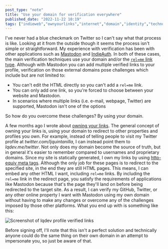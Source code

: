 ```yaml
---
post_type: "note" 
title: "Use your domain for verification everywhere"
published_date: "2022-11-22 10:19"
tags: ["indieweb","ownyourlinks","internet","domain","identity","technology","ownership"]
---
```


I've never had a blue checkmark on Twitter so I can't say what that process is like. Looking at it from the outside though it seems the process isn't simple or straightforward. My experience with verification has been with other applications such as [Mastodon](https://docs.joinmastodon.org/user/profile/#verification) and [IndieAuth](https://indieauth.com/). In both of these cases, the main verification techniques use your domain and/or the [`rel=me` link type](https://developer.mozilla.org/en-US/docs/Web/HTML/Link_types/me). Although with Mastodon you can add multiple verified links to your profile, verification on those external domains pose challenges which include but are not limited to:

- You can't edit the HTML directly so you can't add a `rel=me` link.
- You can only add one link, so you're forced to choose between your website and Mastodon.
- In scenarios where multiple links (i.e. e-mail, webpage, Twitter) are supported, Mastodon isn't one of the options

So how do you overcome these challenges? By using your domain. 

A few months ago I wrote about [owning your links](/posts/static-website-redirects). The general concept of owning your links is, using your domain to redirect to other properties and profiles you own. For example, instead of telling people to visit my Twitter profile at *twitter.com/ljquintanilla*, I can instead point them to *lqdev.me/twitter*. Not only does my domain become the source of truth, but in general it's easier to remember compared to usernames and proprietary domains. Since my site is statically generated, I own my links by using [http-equiv meta tags](https://developer.mozilla.org/en-US/docs/Web/HTML/Element/meta#attr-http-equiv). Although the only job for these pages is to redirect to the specified site, in the end they are still HTML pages. This means, I can embed any other HTML I want, including `rel=me` links. By including the `rel=me` link in the redirect page, you satisfy the requirements of applications like Mastodon because that's the page they'll land on before being redirected to the target site. As a result, I can verify my GitHub, Twitter, or any other online property I want with Mastodon using my own domain without having to make any changes or overcome any of the challenges imposed by those other platforms. What you end up with is something like this:

![Screenshot of lqdev profile verified links](/assets/images/own-your-links-domain-verification/mastodon-profile-verified-links.png)

Before signing off, I'll note that this isn't a perfect solution and technically anyone could do the same thing on their own domain in an attempt to impersonate you, so just be aware of that.